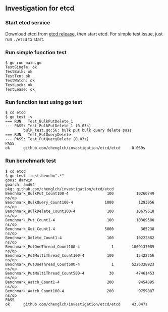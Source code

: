 ## Investigation for etcd

### Start etcd service

Download etcd from [etcd release](https://github.com/coreos/etcd/releases),
then start etcd. For simple test issue, just run `./etcd` to start.

### Run simple function test

```
$ go run main.go
TestSingle: ok
TestBulk: ok
TestTxn: ok
TestWatch: ok
TestLock: ok
TestLease: ok
```

### Run function test using go test
```
$ cd etcd
$ go test -v
=== RUN   Test_BulkPutDelete_1
--- PASS: Test_BulkPutDelete_1 (0.03s)
       	bulk_test.go:56: bulk put bulk query delete pass
=== RUN   Test_PutQueryDelete
--- PASS: Test_PutQueryDelete (0.03s)
PASS
ok     	github.com/chenglch/investigation/etcd/etcd    	0.069s
```

### Run benchmark test
```
$ cd etcd
$ go test -test.bench=".*"
goos: darwin
goarch: amd64
pkg: github.com/chenglch/investigation/etcd/etcd
Benchmark_BulkPut_Count100-4           	     100       	  10260749 ns/op
Benchmark_BulkQuery_Count100-4         	    1000       	   1293056 ns/op
Benchmark_BulkDelete_Count100-4        	     100       	  10679618 ns/op
Benchmark_Put_Count1-4                 	     100       	  10389580 ns/op
Benchmark_Get_Count1-4                 	    5000       	    365238 ns/op
Benchmark_Delete_Count1-4              	     100       	  10222882 ns/op
Benchmark_PutOneThread_Count100-4      	       1       	1009137089 ns/op
Benchmark_PutMultiThread_Count100-4    	     100       	  15422256 ns/op
Benchmark_PutOneThread_Count500-4      	       1       	5226328923 ns/op
Benchmark_PutMultiThread_Count500-4    	      30       	  47461453 ns/op
Benchmark_Watch_Count1-4               	     200       	   9454095 ns/op
Benchmark_Watch_Count100-4             	     200       	   9759887 ns/op
PASS
ok     	github.com/chenglch/investigation/etcd/etcd    	43.047s
```